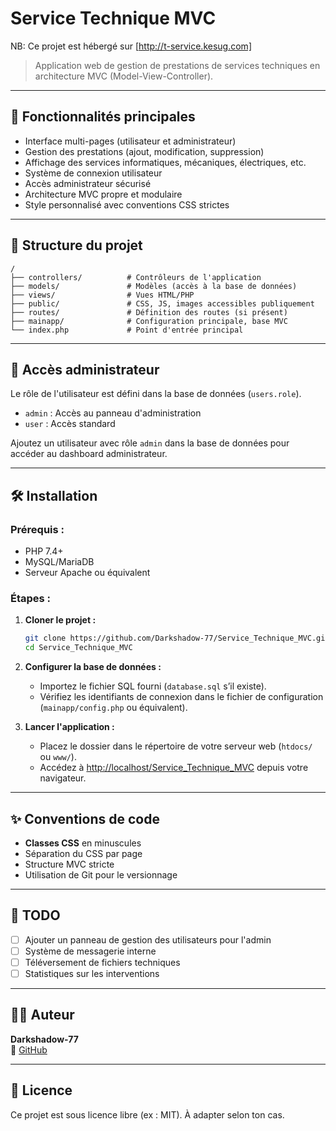 # Service Technique MVC
NB: Ce projet est hébergé sur [http://t-service.kesug.com]

> Application web de gestion de prestations de services techniques en architecture MVC (Model-View-Controller).

---

## 🚀 Fonctionnalités principales

- Interface multi-pages (utilisateur et administrateur)
- Gestion des prestations (ajout, modification, suppression)
- Affichage des services informatiques, mécaniques, électriques, etc.
- Système de connexion utilisateur
- Accès administrateur sécurisé
- Architecture MVC propre et modulaire
- Style personnalisé avec conventions CSS strictes

---

## 🧱 Structure du projet

```
/
├── controllers/          # Contrôleurs de l'application
├── models/               # Modèles (accès à la base de données)
├── views/                # Vues HTML/PHP
├── public/               # CSS, JS, images accessibles publiquement
├── routes/               # Définition des routes (si présent)
├── mainapp/              # Configuration principale, base MVC
└── index.php             # Point d'entrée principal
```

---

## 🔐 Accès administrateur

Le rôle de l'utilisateur est défini dans la base de données (`users.role`).

- `admin` : Accès au panneau d'administration
- `user` : Accès standard

Ajoutez un utilisateur avec rôle `admin` dans la base de données pour accéder au dashboard administrateur.

---

## 🛠 Installation

### Prérequis :
- PHP 7.4+
- MySQL/MariaDB
- Serveur Apache ou équivalent

### Étapes :

1. **Cloner le projet :**
   ```bash
   git clone https://github.com/Darkshadow-77/Service_Technique_MVC.git
   cd Service_Technique_MVC
   ```

2. **Configurer la base de données :**
   - Importez le fichier SQL fourni (`database.sql` s’il existe).
   - Vérifiez les identifiants de connexion dans le fichier de configuration (`mainapp/config.php` ou équivalent).

3. **Lancer l'application :**
   - Placez le dossier dans le répertoire de votre serveur web (`htdocs/` ou `www/`).
   - Accédez à [http://localhost/Service_Technique_MVC](http://localhost/Service_Technique_MVC) depuis votre navigateur.

---

## ✨ Conventions de code

- **Classes CSS** en minuscules
- Séparation du CSS par page
- Structure MVC stricte
- Utilisation de Git pour le versionnage

---

## 📁 TODO

- [ ] Ajouter un panneau de gestion des utilisateurs pour l'admin
- [ ] Système de messagerie interne
- [ ] Téléversement de fichiers techniques
- [ ] Statistiques sur les interventions

---

## 🧑‍💻 Auteur

**Darkshadow-77**  
🔗 [GitHub](https://github.com/Darkshadow-77)

---

## 📄 Licence

Ce projet est sous licence libre (ex : MIT). À adapter selon ton cas.
